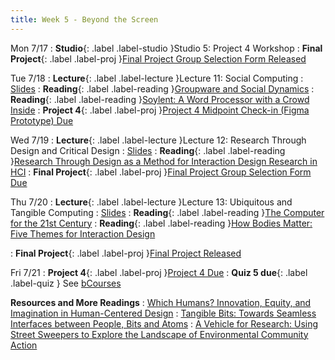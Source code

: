 ```yaml
---
title: Week 5 - Beyond the Screen
---
```


Mon 7/17
: **Studio**{: .label .label-studio }Studio 5: Project 4 Workshop
: **Final Project**{: .label .label-proj }[Final Project Group Selection Form Released](https://airtable.com/appPa8qmBuak7pi4T/shrlSdEkTTJKaGVVR)

Tue 7/18
: **Lecture**{: .label .label-lecture }Lecture 11: Social Computing
  : [Slides](https://docs.google.com/presentation/d/1PfcDYojLoE0yiTb-a9mrO0Fil24sUke2-MvWSufH9f4/edit?usp=drive_link)
: **Reading**{: .label .label-reading }[Groupware and Social Dynamics](https://drive.google.com/file/d/1UnUvVmxjTKVhlpOl2Yjb3d5s9Obe7pm7/view?usp=drive_link)
: **Reading**{: .label .label-reading }[Soylent: A Word Processor with a Crowd Inside](https://drive.google.com/file/d/1MU7uXHdTG-sQde4KGx-A9F7e7rmVjBBf/view?usp=drive_link)
: **Project 4**{: .label .label-proj }[Project 4 Midpoint Check-in (Figma Prototype) Due](https://docs.google.com/document/d/1MDQuKbWKq15uJ1vhHZk11o4Ttqq3OoT0DF9lSte3nKw/edit?usp=sharing)

Wed 7/19
: **Lecture**{: .label .label-lecture }Lecture 12: Research Through Design and Critical Design
  : [Slides](#)
: **Reading**{: .label .label-reading }[Research Through Design as a Method for Interaction Design Research in HCI](https://drive.google.com/file/d/1vsDlz4d4stXAT1vo_c53tSjO2QebXMzR/view?usp=drive_link)
: **Final Project**{: .label .label-proj }[Final Project Group Selection Form Due](#)

Thu 7/20
: **Lecture**{: .label .label-lecture }Lecture 13: Ubiquitous and Tangible Computing
  : [Slides](#)
: **Reading**{: .label .label-reading }[The Computer for the 21st Century](https://drive.google.com/file/d/1FonfUQw24R7xdIgkG8QIjB_bI_QHbPmq/view?usp=drive_link)
: **Reading**{: .label .label-reading }[How Bodies Matter: Five Themes for Interaction Design](https://drive.google.com/file/d/1Oi7iXjk4DWYJzGDJiHLelptlv5R42Iq_/view?usp=drive_link)

: **Final Project**{: .label .label-proj }[Final Project Released](#)

Fri 7/21
: **Project 4**{: .label .label-proj }[Project 4 Due](https://docs.google.com/document/d/1MDQuKbWKq15uJ1vhHZk11o4Ttqq3OoT0DF9lSte3nKw/edit?usp=sharing)
: **Quiz 5 due**{: .label .label-quiz } See [bCourses](https://bcourses.berkeley.edu/courses/1525535/quizzes/2433001)

**Resources and More Readings**
: [Which Humans? Innovation, Equity, and Imagination in Human-Centered Design](https://www.youtube.com/watch?v=kDcz44ifdQw)
: [Tangible Bits: Towards Seamless Interfaces between People, Bits and Atoms](https://drive.google.com/file/d/1PUodFAoXfEFcnqt83fCzuWSgfQIMOYCA/view?usp=drive_link)
: [A Vehicle for Research: Using Street Sweepers to Explore the Landscape of Environmental Community Action](http://www.paulos.net/papers/2009/sweeper_chi09.pdf)